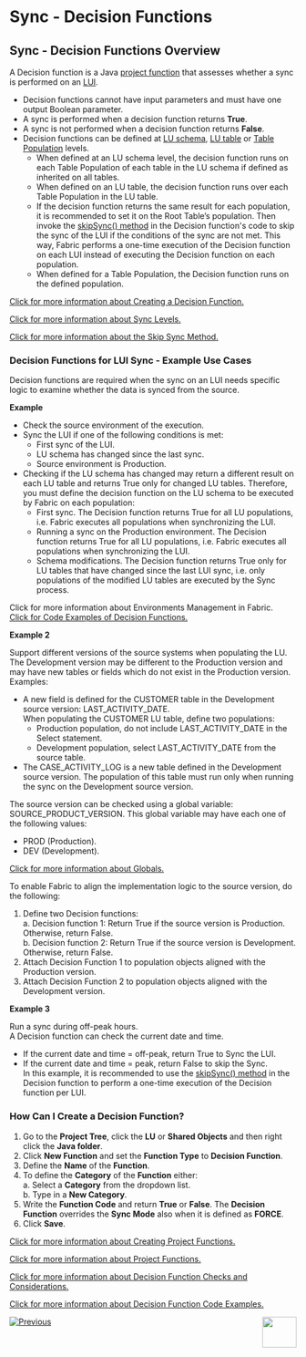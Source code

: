 # Sync - Decision Functions

## Sync - Decision Functions Overview

A Decision function is a Java [project function](/articles/07_table_population/08_project_functions.md) that assesses whether a sync is performed on an [LUI](/articles/01_fabric_overview/02_fabric_glossary.md#lui).
* Decision functions cannot have input parameters and must have one output Boolean parameter.
* A sync is performed when a decision function returns **True**.
* A sync is not performed when a decision function returns **False**.
* Decision functions can be defined at [LU schema](/articles/03_logical_units/03_LU_schema_window.md), [LU table](/articles/06_LU_tables/01_LU_tables_overview.md) or [Table Population](/articles/07_table_population/01_table_population_overview.md) levels.
  * When defined at an LU schema level, the decision function runs on each Table Population of each table in the LU schema if defined as inherited on all tables.  
  * When defined on an LU table, the decision function runs over each Table Population in the LU table.
  * If the decision function returns the same result for each population, it is recommended to set it on the Root Table’s population. Then invoke the [skipSync() method](/articles/14_sync_LU_instance/09_skip_sync.md) in the Decision function's code to skip the sync of the LUI if the conditions of the sync are not met. This way, Fabric performs a one-time execution of the Decision function on each LUI instead of executing the Decision function on each population. 
  * When defined for a Table Population, the Decision function runs on the defined population.

[Click for more information about Creating a Decision Function.](/articles/14_sync_LU_instance/05_sync_decision_functions.md#how-can-i-create-a-decision-function)

[Click for more information about Sync Levels.](/articles/14_sync_LU_instance/07_sync_levels.md)

[Click for more information about the Skip Sync Method.](/articles/14_sync_LU_instance/09_skip_sync.md)

### Decision Functions for LUI Sync - Example Use Cases
Decision functions are required when the sync on an LUI needs specific logic to examine whether the data is synced from the source.

**Example** 
* Check the source environment of the execution.
* Sync the LUI if one of the following conditions is met:
  * First sync of the LUI.
  * LU schema has changed since the last sync.
  * Source environment is Production.
* Checking if the LU schema has changed may return a different result on each LU table and returns True only for changed LU tables. Therefore, you must define the decision function on the LU schema to be executed by Fabric on each population:
  * First sync. The Decision function returns True for all LU populations, i.e. Fabric executes all populations when synchronizing the LUI.
  * Running a sync on the Production environment. The Decision function returns True for all LU populations, i.e. Fabric executes all populations when synchronizing the LUI.
  * Schema modifications. The Decision function returns True only for LU tables that have changed since the last LUI sync, i.e. only populations of the modified LU tables are executed by the Sync process.

Click for more information about Environments Management in Fabric.\
[Click for Code Examples of Decision Functions.](/articles/14_sync_LU_instance/06_sync_decision_functions_recommendations.md#decision-functions---code-examples)

**Example 2**

Support different versions of the source systems when populating the LU. 
The Development version may be different to the Production version and may have new tables or fields which do not exist in the Production version.\
Examples:
* A new field is defined for the CUSTOMER table in the Development source version: LAST_ACTIVITY_DATE.\
     When populating the CUSTOMER LU table, define two populations:
  * Production population, do not include LAST_ACTIVITY_DATE in the Select statement.
  * Development population, select LAST_ACTIVITY_DATE from the source table.
* The CASE_ACTIVITY_LOG is a new table defined in the Development source version. The population of this table must run only when running the sync on the Development source version.

The source version can be checked using a global variable: SOURCE_PRODUCT_VERSION. This global variable may have each one of the following values: 
* PROD (Production). 
* DEV (Development).

[Click for more information about Globals.](/articles/08_globals/01_globals_overview.md)

To enable Fabric to align the implementation logic to the source version, do the following:
1. Define two Decision functions:\
    a. Decision function 1: Return True if the source version is Production. Otherwise, return False.\
    b. Decision function 2: Return True if the source version is Development. Otherwise, return False.
2. Attach Decision Function 1 to population objects aligned with the Production version.
3. Attach Decision Function 2 to population objects aligned with the Development version.

**Example 3**

Run a sync during off-peak hours.  
A Decision function can check the current date and time. 
* If the current date and time = off-peak, return True to Sync the LUI.
* If the current date and time = peak, return False to skip the Sync.\
In this example, it is recommended to use the [skipSync() method](/articles/14_sync_LU_instance/09_skip_sync.md) in the Decision function to perform a one-time execution of the Decision function per LUI.

<studio>

### How Can I Create a Decision Function?

1.	Go to the **Project Tree**, click the **LU** or **Shared Objects** and then right click the **Java folder**.
2.	Click **New Function** and set the **Function Type** to **Decision Function**.
3.	Define the **Name** of the **Function**.
4.	To define the **Category** of the **Function** either:\
     a. Select a **Category** from the dropdown list.\
     b. Type in a **New Category**.
5.	Write the **Function Code** and return **True** or **False**. The **Decision Function** overrides the **Sync Mode** also when it is defined as **FORCE**. 
6.	Click **Save**.

</studio>

<web>

[Click for more information about Creating Project Functions.](/articles/07_table_population/10_creating_a_project_function.md)

</web>

[Click for more information about Project Functions.](/articles/07_table_population/08_project_functions.md)

[Click for more information about Decision Function Checks and Considerations.](/articles/14_sync_LU_instance/06_sync_decision_functions_recommendations.md)

[Click for more information about Decision Function Code Examples.](/articles/14_sync_LU_instance/06_sync_decision_functions_recommendations.md#decision-functions---code-examples)

[![Previous](https://github.com/k2view-academy/K2View-Academy/blob/master/articles/images/Previous.png)](/articles/14_sync_LU_instance/04_sync_methods.md)[<img align="right" width="60" height="54" src="/articles/images/Next.png">](/articles/14_sync_LU_instance/06_sync_decision_functions_recommendations.md)

















